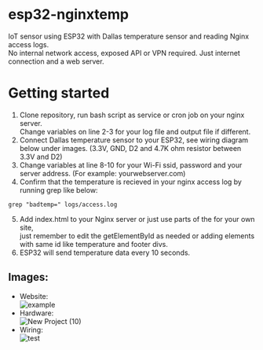 # esp32-nginxtemp
IoT sensor using ESP32 with Dallas temperature sensor and reading Nginx access logs.  
No internal network access, exposed API or VPN required. Just internet connection and a web server.

# Getting started
1. Clone repository, run bash script as service or cron job on your nginx server.  
Change variables on line 2-3 for your log file and output file if different.
2. Connect Dallas temperature sensor to your ESP32, see wiring diagram below under images. (3.3V, GND, D2 and 4.7K ohm resistor between 3.3V and D2)
3. Change variables at line 8-10 for your Wi-Fi ssid, password and your server address. (For example: yourwebserver.com)
4. Confirm that the temperature is recieved in your nginx access log by running grep like below:
````
grep "badtemp=" logs/access.log
````
5. Add index.html to your Nginx server or just use parts of the <script></script> for your own site,  
just remember to edit the getElementById as needed or adding elements with same id like temperature and footer divs.
6. ESP32 will send temperature data every 10 seconds.

## Images:
- Website:  
![example](https://github.com/user-attachments/assets/2b0d75cf-b3ae-482d-8584-b52aef73b36a)
- Hardware:  
![New Project (10)](https://github.com/user-attachments/assets/7070934d-0c15-4341-a849-02a82ba061e7)
- Wiring:  
![test](https://github.com/user-attachments/assets/2d71e6e5-caaa-49bf-95a8-22ba4aa8fa5c)
